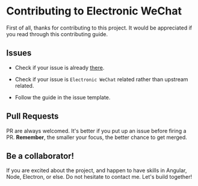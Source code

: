 # Contributing to Electronic WeChat

First of all, thanks for contributing to this project. It would be appreciated if you read through this contributing guide.

## Issues

- Check if your issue is already [there](https://github.com/geeeeeeeeek/electronic-wechat/issues). 

- Check if your issue is `Electronic WeChat` related rather than upstream related.

- Follow the guide in the issue template.

## Pull Requests

PR are always welcomed. It's better if you put up an issue before firing a PR. **Remember**, the smaller your focus, the better chance to get merged.

## Be a collaborator!

If you are excited about the project, and happen to have skills in Angular, Node, Electron, or else. Do not hesitate to contact me. Let's build together!

